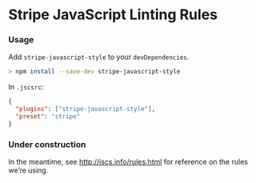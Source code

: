 # Stripe JavaScript Linting Rules

### Usage

Add `stripe-javascript-style` to your `devDependencies`.

```bash
> npm install --save-dev stripe-javascript-style
```

In `.jscsrc`:

```json
{
  "plugins": ["stripe-javascript-style"],
  "preset": "stripe"
}
```

### Under construction

In the meantime, see http://jscs.info/rules.html for reference on the rules we’re using.
